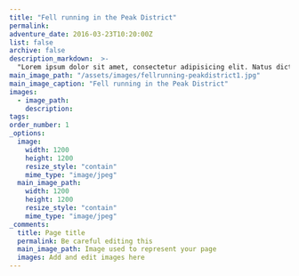 ```yaml
---
title: "Fell running in the Peak District"
permalink:
adventure_date: 2016-03-23T10:20:00Z
list: false
archive: false
description_markdown:  >-
  "Lorem ipsum dolor sit amet, consectetur adipisicing elit. Natus dicta molestias illo facilis! Id incidunt quae beatae, minus tempore, vero velit reprehenderit sed qui mollitia cumque non quam, placeat inventore!"
main_image_path: "/assets/images/fellrunning-peakdistrict1.jpg"
main_image_caption: "Fell running in the Peak District"
images:
  - image_path:
    description:
tags: 
order_number: 1
_options:
  image:
    width: 1200
    height: 1200
    resize_style: "contain"
    mime_type: "image/jpeg"
  main_image_path:
    width: 1200
    height: 1200
    resize_style: "contain"
    mime_type: "image/jpeg"
_comments:
  title: Page title
  permalink: Be careful editing this
  main_image_path: Image used to represent your page
  images: Add and edit images here
---
```


